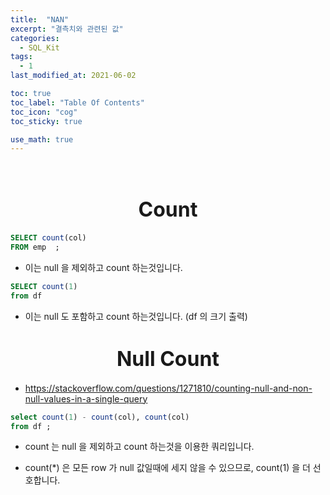 ```yaml
---
title:  "NAN"
excerpt: "결측치와 관련된 값"
categories:
  - SQL_Kit
tags:
  - 1
last_modified_at: 2021-06-02

toc: true
toc_label: "Table Of Contents"
toc_icon: "cog"
toc_sticky: true

use_math: true
---
```


<br>

# <center><font size="6">Count</font></center>

```sql
SELECT count(col)
FROM emp  ;
```

- 이는 null 을 제외하고 count 하는것입니다. 

```sql
SELECT count(1)
from df
```

- 이는 null 도 포함하고 count 하는것입니다. (df 의 크기 출력)

# <center><font size="6">Null Count</font></center>

- https://stackoverflow.com/questions/1271810/counting-null-and-non-null-values-in-a-single-query

```sql
select count(1) - count(col), count(col) 
from df ;
```

- count 는 null 을 제외하고 count 하는것을 이용한 쿼리입니다. 

- count(*) 은 모든 row 가 null 값일때에 세지 않을 수 있으므로, count(1) 을 더 선호합니다. 

